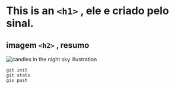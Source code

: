 # This is an `<h1>` , ele e criado pelo sinal.

## imagem `<h2>` , resumo
![candles in the night sky illustration](https://i.pinimg.com/564x/f4/bb/6c/f4bb6c3730f23552690d8a91b5103539.jpg)

```
git init
git stats
gis push
```
